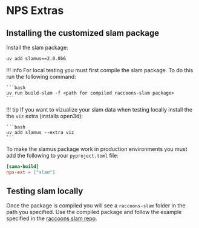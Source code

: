 # NPS Extras

## Installing the customized slam package

Install the slam package:
```bash
uv add slamus==2.0.0b6
```
!!! info
    For local testing you must first compile the slam package. To do this run the following command:

    ```bash
    uv run build-slam -f <path for compiled raccoons-slam package>
    ```

!!! tip
    If you want to vizualize your slam data when testing locally install the the `viz` extra (installs open3d):

    ```bash
    uv add slamus --extra viz
    ```

To make the slamus package work in production environments you must add the following to your `pyproject.toml` file:

```toml
[sama-build]
nps-ext = ["slam"]
```

## Testing slam locally
Once the package is compiled you will see a `raccoons-slam` folder in the path you specified. Use the compiled package and follow the example specified in the [raccoons slam repo](https://github.com/Samasource/raccoons-slam).
